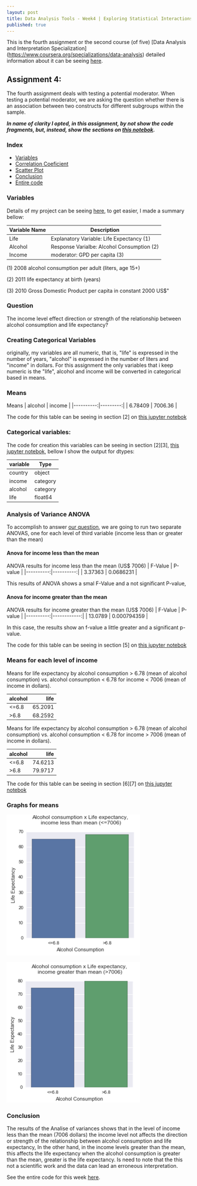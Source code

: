 ```yaml
---
layout: post
title: Data Analysis Tools - Week4 | Exploring Statistical Interactions
published: true
---
```


This is the fourth assignment or the second course (of five)
[Data Analysis and Interpretation Specialization]
(https://www.coursera.org/specializations/data-analysis)
detailed information about it can be seeing
[here](https://www.coursera.org/learn/data-visualization#).

## Assignment 4:
The fourth assignment deals with testing a potential moderator. When testing a
potential moderator, we are asking the question whether there is an association
between two constructs for different subgroups within the sample.

***In name of clarity I opted, in this assignment, by not show the code fragments, but, instead, show the sections on [this notebok](https://github.com/Sidon/Sidon.github.io/blob/master/_posts/tools-submitw3.ipynb).***

### Index
+ [Variables](#variables)
+ [Correlation Coeficient](#correlation)
+ [Scatter Plot](#scatter)
+ [Conclusion](#conclusion)
+ [Entire code](https://github.com/Sidon/Sidon.github.io/blob/master/_posts/tools-submitw3.ipynb)

### <a name = "variables"></a>Variables

Details of my project can be seeing
[here](https://sidon.github.io/data-visualization-week1/), to get easier,
I made a summary bellow:

|Variable Name|Description|
|-------------|-----------|
|Life         |Explanatory Variable: Life Expectancy (1)|
|Alcohol      |Response Varialbe: Alcohol Consumption (2)|
|Income      |moderator: GPD per capita (3)|

(1) 2008 alcohol consumption per adult (liters, age 15+)

(2) 2011 life expectancy at birth (years)

(3) 2010 Gross Domestic Product per capita in constant 2000 US$"

### <a name = "question"></a>Question
The income level effect direction or strength of the relationship between
alcohol consumption and life expectancy?

### <a name = "categorical"></a>Creating Categorical Variables
originally, my variables are all numeric, that is, "life" is expressed in the number of years, "alcohol" is expressed in the number of liters and "income" in dollars. For this assignment the only variables that i keep
numeric is the "life", alcohol and income will be converted in categorical based in means.

### <a name = "means"></a>Means
Means
|   alcohol |   income |
|----------:|---------:|
|   6.78409 |  7006.36 |

The code for this table can be seeing in section [2] on [this jupyter notebok](https://github.com/Sidon/Sidon.github.io/blob/master/_posts/tools-submitw4.ipynb)

###  <a name = "categorical"></a> Categorical variables:

The code for creation this variables can be seeing in section [2][3], [this jupyter notebok](https://github.com/Sidon/Sidon.github.io/blob/master/_posts/tools-submitw4.ipynb), bellow I show the output for dtypes:

|variable|Type|
|--------|----|
|country |object|
|income  |category|
|alcohol |category|
|life    |float64|

### <a name = "anova"></a>Analysis of Variance ANOVA

To accomplish to answer [our question](#question), we are going to run two
separate ANOVAS, one for each level of third variable (income less than or
greater than the mean)

#### <a name = "anova2"></a>Anova for income less than the mean

ANOVA results for income less than the mean (US$ 7006)
|   F-Value |   P-value |
|----------:|----------:|
|   3.37363 | 0.0686231 |

This results of ANOVA shows a smal F-Value and a not significant P-value,

#### <a name = "anova2"></a>Anova for income greater than the mean

ANOVA results for income greater than the mean (US$ 7006)
|   F-Value |     P-value |
|----------:|------------:|
|   13.0789 | 0.000794359 |

In this case, the results show an f-value a little greater and a significant p-value.

The code for this table can be seeing in section [5] on [this jupyter notebok](https://github.com/Sidon/Sidon.github.io/blob/master/_posts/tools-submitw4.ipynb)


### <a name = "means"></a>Means for each level of income

Means for life expectancy by alcohol consumption > 6.78 (mean of alcohol consumption) vs. alcohol consumption < 6.78 for income <  7006 (mean of income in dollars).

| alcohol   |    life |
|:----------|--------:|
| <=6.8     | 65.2091 |
| >6.8      | 68.2592 |

Means for life expectancy by alcohol consumption > 6.78 (mean of alcohol consumption) vs. alcohol consumption < 6.78 for income >  7006 (mean of income in dollars).

| alcohol   |    life |
|:----------|--------:|
| <=6.8     | 74.6213 |
| >6.8      | 79.9717 |

The code for this table can be seeing in section [6][7] on [this jupyter notebok](https://github.com/Sidon/Sidon.github.io/blob/master/_posts/tools-submitw4.ipynb)

### <a name = "graphs"></a>Graphs for means

![means0](/images/mean_income0.png)

![means0](/images/mean_income1.png)

### <a name = "conclusion"></a>Conclusion
The results of the Analise of variances shows that in the level of income less than the mean (7006 dollars) the income level not affects the direction or strength of the relationship between alcohol consumption and life expectancy, In the other hand, in the income levels greater than the mean, this affects the life expectancy when the alcohol consumption is greater than the mean, greater is the life expectancy.
Is need to note that the this not a scientific work and the data can lead an erroneous interpretation.


See the entire code for this week  [here](https://github.com/Sidon/Sidon.github.io/blob/master/_posts/tools-submitw4.ipynb
  ).
